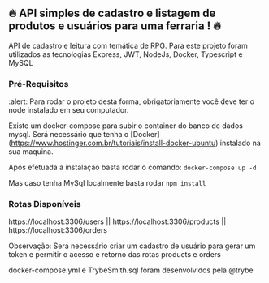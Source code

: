 ## 🔥 API simples de cadastro e listagem de produtos e usuários para uma ferraria ! 🔥

API de cadastro e leitura com temática de RPG. Para este projeto foram utilizados as tecnologias Express, JWT, NodeJs, Docker, Typescript e MySQL

### Pré-Requisitos

:alert: Para rodar o projeto desta forma, obrigatoriamente você deve ter o node instalado em seu computador.

Existe um docker-compose para subir o container do banco de dados mysql. Será necessário que tenha o [Docker] (https://www.hostinger.com.br/tutoriais/install-docker-ubuntu) instalado na sua maquina.

Após efetuada a instalação basta rodar o comando: ``` docker-compose up -d ```

Mas caso tenha MySql localmente basta rodar ```npm install ```

### Rotas Disponíveis

https://localhost:3306/users  || 
https://localhost:3306/products ||
https://localhost:3306/orders 

Observação: Será necessário criar um cadastro de usuário para gerar um token e permitir o acesso e retorno das rotas products e orders


docker-compose.yml e TrybeSmith.sql foram desenvolvidos pela @trybe
